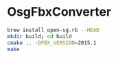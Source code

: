 OsgFbxConverter
===============

```bash
brew install open-sg.rb --HEAD
mkdir build; cd build
cmake .. -DFBX_VERSION=2015.1
make
```
